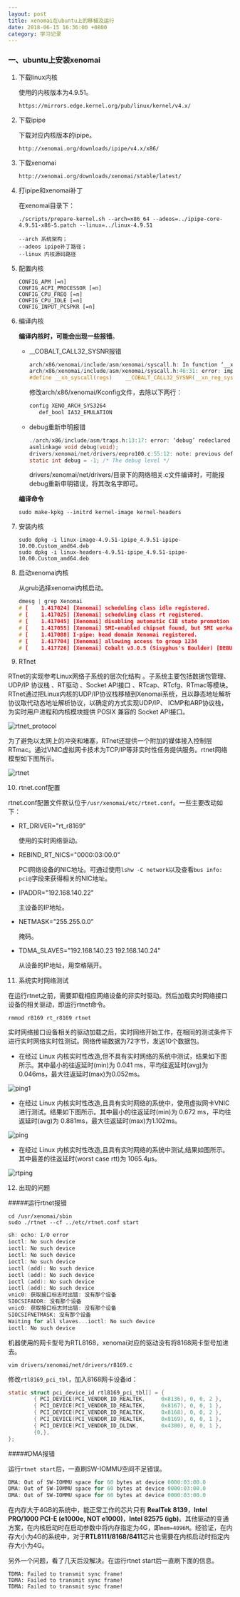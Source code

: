 ```yaml
---
layout: post
title: xenomai在ubuntu上的移植及运行
date: 2018-06-15 16:36:00 +0800
category: 学习记录
---
```


### 一、ubuntu上安装xenomai

1. 下载linux内核

   使用的内核版本为4.9.51。

   `https://mirrors.edge.kernel.org/pub/linux/kernel/v4.x/`

2. 下载ipipe

   下载对应内核版本的ipipe。

   `http://xenomai.org/downloads/ipipe/v4.x/x86/`

3. 下载xenomai

   `http://xenomai.org/downloads/xenomai/stable/latest/`

4. 打ipipe和xenomai补丁

   在xenomai目录下：

   `./scripts/prepare-kernel.sh --arch=x86_64 --adeos=../ipipe-core-4.9.51-x86-5.patch --linux=../linux-4.9.51`

   ```shell
   --arch 系统架构；
   --adeos ipipe补丁路径；
   --linux 内核源码路径
   ```

5. 配置内核

   ```shell
   CONFIG_APM [=n]
   CONFIG_ACPI_PROCESSOR [=n]
   CONFIG_CPU_FREQ [=n]
   CONFIG_CPU_IDLE [=n]
   CONFIG_INPUT_PCSPKR [=n]
   ```

6. 编译内核

   **编译内核时，可能会出现一些报错**。

   - __COBALT_CALL32_SYSNR报错

     ```c
     arch/x86/xenomai/include/asm/xenomai/syscall.h: In function ‘__xn_get_syscall_nr’:
     arch/x86/xenomai/include/asm/xenomai/syscall.h:46:31: error: implicit declaration of function ‘__COBALT_CALL32_SYSNR’; did you mean ‘__COBALT_COMPAT_BIT’? [-Werror=implicit-function-declaration]
     #define __xn_syscall(regs)    __COBALT_CALL32_SYSNR(__xn_reg_sys(regs) \
     ```

     修改arch/x86/xenomai/Kconfig文件，去除以下两行：

     ```c
     config XENO_ARCH_SYS3264
     	def_bool IA32_EMULATION
     ```

   - debug重新申明报错

     ```c
     ./arch/x86/include/asm/traps.h:13:17: error: ‘debug’ redeclared as different kind of symbol
     asmlinkage void debug(void);
     drivers/xenomai/net/drivers/eepro100.c:55:12: note: previous definition of ‘debug’ was here
     static int debug = -1; /* The debug level */
     ```

     drivers/xenomai/net/drivers/目录下的网络相关.c文件编译时，可能报debug重新申明错误，将其改名字即可。

     

   **编译命令**

   `sudo make-kpkg --initrd kernel-image kernel-headers`

7. 安装内核

   ```shell
   sudo dpkg -i linux-image-4.9.51-ipipe_4.9.51-ipipe-10.00.Custom_amd64.deb
   sudo dpkg -i linux-headers-4.9.51-ipipe_4.9.51-ipipe-10.00.Custom_amd64.deb
   ```

8. 启动xenomai内核

   从grub选择xenomai内核启动。

   ```c
   dmesg | grep Xenomai
   # [    1.417024] [Xenomai] scheduling class idle registered.
   # [    1.417025] [Xenomai] scheduling class rt registered.
   # [    1.417045] [Xenomai] disabling automatic C1E state promotion on Intel processor
   # [    1.417055] [Xenomai] SMI-enabled chipset found, but SMI workaround disabled
   # [    1.417088] I-pipe: head domain Xenomai registered.
   # [    1.417704] [Xenomai] allowing access to group 1234
   # [    1.417726] [Xenomai] Cobalt v3.0.5 (Sisyphus's Boulder) [DEBUG]
   ```

9. RTnet

  RTnet的实现参考Linux网络子系统的层次化结构 。子系统主要包括数据包管理、UDP/IP 协议栈 、RT驱动 、Socket API接口 、RTcap、RTcfg、RTmac等模块。RTnet通过把Linux内核的UDP/IP协议栈移植到Xenomai系统，且以静态地址解析协议取代动态地址解析协议，以确定的方式实现UDP/IP、 ICMP和ARP协议栈，为实时用户进程和内核模块提供 POSIX 兼容的 Socket API接口。

  ![rtnet_protocol]({{site.baseurl}}/assets/img/notes/20180615-rtnet.img/rtnet_protocol.png)

  

  为了避免以太网上的冲突和堵塞，RTnet还提供一个附加的媒体接入控制层RTmac。通过VNIC虚拟网卡技术为TCP/IP等非实时性任务提供服务。rtnet网络模型如下图所示。

  ![rtnet]({{site.baseurl}}/assets/img/notes/20180615-rtnet.img/rtnet.png)

10. rtnet.conf配置

  rtnet.conf配置文件默认位于`/usr/xenomai/etc/rtnet.conf`。一些主要改动如下：

  - RT_DRIVER="rt_r8169" 

    使用的实时网络驱动。

  - REBIND_RT_NICS="0000:03:00.0"

    PCI网络设备的NIC地址。可通过使用`lshw -C network`以及查看`bus info: pci@`字段来获得相关的NIC地址。

  - IPADDR="192.168.140.22"

    主设备的IP地址。

  - NETMASK=”255.255.0.0”

    掩码。

  - TDMA_SLAVES="192.168.140.23 192.168.140.24"

    从设备的IP地址，用空格隔开。

    

11. 系统实时网络测试

   在运行rtnet之前，需要卸载相应网络设备的非实时驱动。然后加载实时网络接口设备的相关驱动，即运行rtnet命令。

   `rmmod r8169 rt_r8169 rtnet`

   实时网络接口设备相关的驱动加载之后，实时网络开始工作，在相同的测试条件下进行实时网络实时性测试。网络传输数据为72字节，发送10个数据包。

   - 在经过 Linux 内核实时性改造,但不具有实时网络的系统中测试，结果如下图所示。其中最小的往返延时(min)为 0.041 ms，平均往返延时(avg)为 0.046ms，最大往返延时(max)为0.052ms。

   ![ping1]({{site.baseurl}}/assets/img/notes/20180615-rtnet.img/ping1.png)

   

   - 在经过 Linux 内核实时性改造,且具有实时网络的系统中，使用虚拟网卡VNIC进行测试。结果如下图所示。其中最小的往返延时(min)为 0.672 ms，平均往返延时(avg)为 0.881ms，最大往返延时(max)为1.102ms。

   ![ping]({{site.baseurl}}/assets/img/notes/20180615-rtnet.img/ping.png)

   

   - 在经过 Linux 内核实时性改造,且具有实时网络的系统中测试,结果如图所示。其中最差的往返延时(worst case rtt)为 1065.4μs。


   ![rtping]({{site.baseurl}}/assets/img/notes/20180615-rtnet.img/rtping.png)

   

   

12. 出现的问题

   #####运行rtnet报错

   ```shell
   cd /usr/xenomai/sbin
   sudo ./rtnet --cf ../etc/rtnet.conf start
   ```

   ```c
   sh: echo: I/O error
   ioctl: No such device
   ioctl: No such device
   ioctl: No such device
   ioctl: No such device
   ioctl (add): No such device
   ioctl (add): No such device
   ioctl (add): No such device
   ioctl (add): No such device
   vnic0: 获取接口标志时出错: 没有那个设备
   SIOCSIFADDR: 没有那个设备
   vnic0: 获取接口标志时出错: 没有那个设备
   SIOCSIFNETMASK: 没有那个设备
   Waiting for all slaves...ioctl: No such device
   ioctl: No such device
   ```

   机器使用的网卡型号为RTL8168，xenomai对应的驱动没有将8168网卡型号加进去。

   `vim drivers/xenomai/net/drivers/r8169.c`

   修改`rtl8169_pci_tbl`，加入8168网卡设备id：

   ```c
   static struct pci_device_id rtl8169_pci_tbl[] = {
           { PCI_DEVICE(PCI_VENDOR_ID_REALTEK,     0x8136), 0, 0, 2 },
           { PCI_DEVICE(PCI_VENDOR_ID_REALTEK,     0x8167), 0, 0, 1 },
           { PCI_DEVICE(PCI_VENDOR_ID_REALTEK,     0x8168), 0, 0, 2 },
           { PCI_DEVICE(PCI_VENDOR_ID_REALTEK,     0x8169), 0, 0, 1 },
           { PCI_DEVICE(PCI_VENDOR_ID_DLINK,       0x4300), 0, 0, 1 },     /* <kk> D-Link DGE-528T */
           {0,},
   };
   ```

   

   #####DMA报错

   运行`rtnet start`后，一直刷SW-IOMMU空间不足错误。

   ```c
   DMA: Out of SW-IOMMU space for 60 bytes at device 0000:03:00.0
   DMA: Out of SW-IOMMU space for 60 bytes at device 0000:03:00.0
   DMA: Out of SW-IOMMU space for 60 bytes at device 0000:03:00.0
   ```

   在内存大于4GB的系统中，能正常工作的芯片只有 **RealTek 8139**，**Intel PRO/1000 PCI-E (e1000e, NOT e1000)**，**Intel 82575 (igb)**。其他驱动的变通方案，在内核启动时在启动参数中将内存指定为4G，即`mem=4096M`。经验证，在内存大小为4G的系统中，对于**RTL8111/8168/8411**芯片也需要在内核启动时指定内存大小为4G。

   

   另外一个问题，看了几天后没解决。在运行rtnet start后一直刷下面的信息。

   ```shell
   TDMA: Failed to transmit sync frame!
   TDMA: Failed to transmit sync frame!
   TDMA: Failed to transmit sync frame!
   ```
